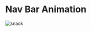 # Nav Bar Animation
![snack](https://user-images.githubusercontent.com/37020406/104711472-4543e680-56d6-11eb-9132-50ab85d8f2bb.gif)
